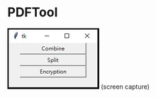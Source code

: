 # PDFTool
![alt text](https://github.com/justinksw/PDFTool/blob/main/screen_capture.JPG)
(screen capture)
